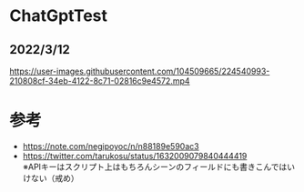 # ChatGptTest  
## 2022/3/12


https://user-images.githubusercontent.com/104509665/224540993-210808cf-34eb-4122-8c71-02816c9e4572.mp4


# 参考
- https://note.com/negipoyoc/n/n88189e590ac3
- https://twitter.com/tarukosu/status/1632009079840444419  
※APIキーはスクリプト上はもちろんシーンのフィールドにも書きこんではいけない（戒め）
